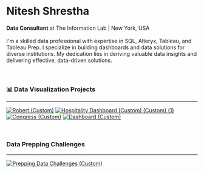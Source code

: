 # Nitesh Shrestha
**Data Consultant** at The Information Lab | New York, USA  
<br>
I'm a skilled data professional with expertise in SQL, Alteryx, Tableau, and Tableau Prep. I specialize in building dashboards and data solutions for diverse institutions. My dedication lies in deriving valuable data insights and delivering effective, data-driven solutions.  
<br>
<br>
### 📊 Data Visualization Projects
----------

[![Robert (Custom)](https://github.com/shresnit/shresnit/assets/100710335/3b9b710b-0a4b-4ce7-a5d8-a329c35335d7)](https://public.tableau.com/app/profile/nitesh.shresthaa/viz/RobertDowneyJr__17050878656500/RobertDownyJr)
[![Hospitality Dashboard (Custom) (Custom) (1)](https://github.com/shresnit/shresnit/assets/100710335/e5b5cf8e-d108-4667-9b4c-df4765116178)](https://public.tableau.com/app/profile/nitesh.shresthaa/viz/HospitalityDashboard1_16912742917150/HospitalityDashboard)
[![Congress (Custom)](https://github.com/shresnit/shresnit/assets/100710335/f82c1a75-219b-435d-b7ec-75c17fd680d8)](https://public.tableau.com/app/profile/nitesh.shresthaa/viz/DSFinalwithcleaning/FinalDashboard)
[![Dashboard (Custom)](https://github.com/shresnit/shresnit/assets/100710335/86e03ad8-2773-43c7-9fa7-9fb3ceb34ced)](https://public.tableau.com/app/profile/nitesh.shresthaa/viz/GoogleAnalyticsDashboard_16795261445950/Dashboard)

<br>

### Data Prepping Challenges
----------
[![Prepping Data Challenges (Custom)](https://github.com/shresnit/shresnit/assets/100710335/ff4d227b-5f07-4e85-b896-890a8f0638b7)
](https://github.com/shresnit/Data-Prep-in-SQL)








<!---
shresnit/shresnit is a ✨ special ✨ repository because its `README.md` (this file) appears on your GitHub profile.
You can click the Preview link to take a look at your changes.
--->
